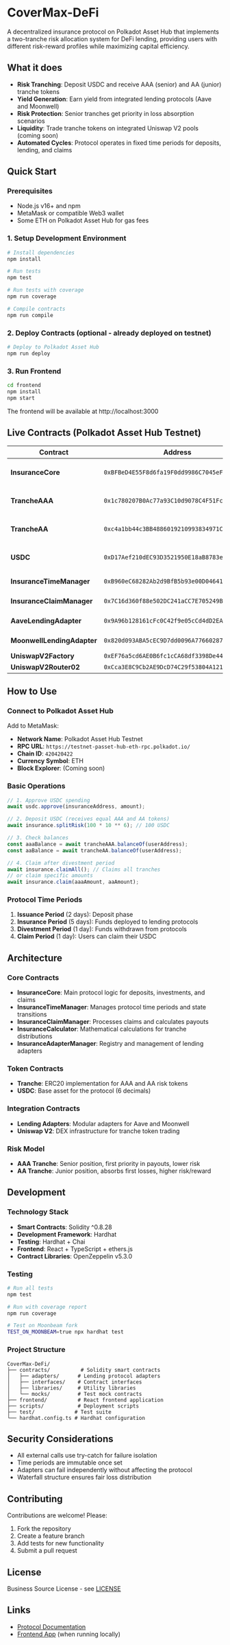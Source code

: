 # CoverMax-DeFi

A decentralized insurance protocol on Polkadot Asset Hub that implements a two-tranche risk allocation system for DeFi lending, providing users with different risk-reward profiles while maximizing capital efficiency.

## What it does

- **Risk Tranching**: Deposit USDC and receive AAA (senior) and AA (junior) tranche tokens
- **Yield Generation**: Earn yield from integrated lending protocols (Aave and Moonwell)
- **Risk Protection**: Senior tranches get priority in loss absorption scenarios
- **Liquidity**: Trade tranche tokens on integrated Uniswap V2 pools (coming soon)
- **Automated Cycles**: Protocol operates in fixed time periods for deposits, lending, and claims

## Quick Start

### Prerequisites

- Node.js v16+ and npm
- MetaMask or compatible Web3 wallet
- Some ETH on Polkadot Asset Hub for gas fees

### 1. Setup Development Environment

```bash
# Install dependencies
npm install

# Run tests
npm test

# Run tests with coverage
npm run coverage

# Compile contracts
npm run compile
```

### 2. Deploy Contracts (optional - already deployed on testnet)

```bash
# Deploy to Polkadot Asset Hub
npm run deploy
```

### 3. Run Frontend

```bash
cd frontend
npm install
npm start
```

The frontend will be available at http://localhost:3000

## Live Contracts (Polkadot Asset Hub Testnet)

| Contract                   | Address                                      | Description             |
| -------------------------- | -------------------------------------------- | ----------------------- |
| **InsuranceCore**          | `0xBFBeD4E55F8d6fa19F0dd9986C7045eF45647dcd` | Main protocol contract  |
| **TrancheAAA**             | `0x1c780207B0Ac77a93C10d9078C4F51Fcf94C7145` | Senior tranche token    |
| **TrancheAA**              | `0xc4a1bb44c3BB4886019210993834971CfCe52DF2` | Junior tranche token    |
| **USDC**                   | `0xD17Aef210dEC93D3521950E18aB8783e4e488Fd4` | Base asset (6 decimals) |
| **InsuranceTimeManager**   | `0xB960eC68282Ab2d9BfB5b93e00D046416BccDCc2` | Time period manager     |
| **InsuranceClaimManager**  | `0x7C16d360f88e502DC241aCC7E705249Bcf6D6dC5` | Claims processor        |
| **AaveLendingAdapter**     | `0x9A96b128161cFc0C42f9e05cCd4dD2EAE54B6515` | Aave integration        |
| **MoonwellLendingAdapter** | `0x820d093ABA5cEC9D7dd0096A77660287D96BB2B6` | Moonwell integration    |
| **UniswapV2Factory**       | `0xEF76a5cd6AE0B6fc1cCA68df3398De44AC4c73Ba` | DEX factory             |
| **UniswapV2Router02**      | `0xCca3E8C9Cb2AE9DcD74C29f53804A1217fB6FBfe` | DEX router              |

## How to Use

### Connect to Polkadot Asset Hub

Add to MetaMask:

- **Network Name**: Polkadot Asset Hub Testnet
- **RPC URL**: `https://testnet-passet-hub-eth-rpc.polkadot.io/`
- **Chain ID**: `420420422`
- **Currency Symbol**: ETH
- **Block Explorer**: (Coming soon)

### Basic Operations

```javascript
// 1. Approve USDC spending
await usdc.approve(insuranceAddress, amount);

// 2. Deposit USDC (receives equal AAA and AA tokens)
await insurance.splitRisk(100 * 10 ** 6); // 100 USDC

// 3. Check balances
const aaaBalance = await trancheAAA.balanceOf(userAddress);
const aaBalance = await trancheAA.balanceOf(userAddress);

// 4. Claim after divestment period
await insurance.claimAll(); // Claims all tranches
// or claim specific amounts
await insurance.claim(aaaAmount, aaAmount);
```

### Protocol Time Periods

1. **Issuance Period** (2 days): Deposit phase
2. **Insurance Period** (5 days): Funds deployed to lending protocols
3. **Divestment Period** (1 day): Funds withdrawn from protocols
4. **Claim Period** (1 day): Users can claim their USDC

## Architecture

### Core Contracts

- **InsuranceCore**: Main protocol logic for deposits, investments, and claims
- **InsuranceTimeManager**: Manages protocol time periods and state transitions
- **InsuranceClaimManager**: Processes claims and calculates payouts
- **InsuranceCalculator**: Mathematical calculations for tranche distributions
- **InsuranceAdapterManager**: Registry and management of lending adapters

### Token Contracts

- **Tranche**: ERC20 implementation for AAA and AA risk tokens
- **USDC**: Base asset for the protocol (6 decimals)

### Integration Contracts

- **Lending Adapters**: Modular adapters for Aave and Moonwell
- **Uniswap V2**: DEX infrastructure for tranche token trading

### Risk Model

- **AAA Tranche**: Senior position, first priority in payouts, lower risk
- **AA Tranche**: Junior position, absorbs first losses, higher risk/reward

## Development

### Technology Stack

- **Smart Contracts**: Solidity ^0.8.28
- **Development Framework**: Hardhat
- **Testing**: Hardhat + Chai
- **Frontend**: React + TypeScript + ethers.js
- **Contract Libraries**: OpenZeppelin v5.3.0

### Testing

```bash
# Run all tests
npm test

# Run with coverage report
npm run coverage

# Test on Moonbeam fork
TEST_ON_MOONBEAM=true npx hardhat test
```

### Project Structure

```
CoverMax-DeFi/
├── contracts/          # Solidity smart contracts
│   ├── adapters/      # Lending protocol adapters
│   ├── interfaces/    # Contract interfaces
│   ├── libraries/     # Utility libraries
│   └── mocks/         # Test mock contracts
├── frontend/          # React frontend application
├── scripts/           # Deployment scripts
├── test/             # Test suite
└── hardhat.config.ts # Hardhat configuration
```

## Security Considerations

- All external calls use try-catch for failure isolation
- Time periods are immutable once set
- Adapters can fail independently without affecting the protocol
- Waterfall structure ensures fair loss distribution

## Contributing

Contributions are welcome! Please:

1. Fork the repository
2. Create a feature branch
3. Add tests for new functionality
4. Submit a pull request

## License

Business Source License - see [LICENSE](LICENSE)

## Links

- [Protocol Documentation](PROTOCOL.md)
- [Frontend App](http://localhost:3000) (when running locally)
